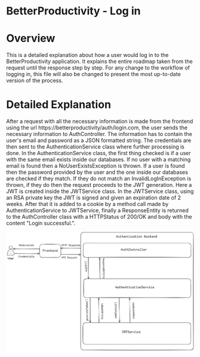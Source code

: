 # BetterProductivity - Log in

# Overview

This is a detailed explanation about how a user would log in to the BetterProductivity application. It explains the entire
roadmap taken from the request until the response step by step. For any change to the workflow of logging in, this file 
will also be changed to present the most up-to-date version of the process.

# Detailed Explanation

After a request with all the necessary information is made from the frontend using the url 
https://betterproductivity/auth/login.com, the user sends the necessary information to AuthController. The information has to
contain the user's email and password as a JSON formatted string. The credentials are then sent to the AuthenticationService
class where further processing is done. In the AuthenticationService class, the first thing checked is if a user with the
same email exists inside our databases. If no user with a matching email is found then a NoUserExistsException is thrown.
If a user is found then the password provided by the user and the one inside our databases are checked if they match. If
they do not match an InvalidLogInException is thrown, if they do then the request proceeds to the JWT generation. Here a
JWT is created inside the JWTService class. In the JWTService class, using an RSA private key the JWT is signed and 
given an expiration date of 2 weeks. After that it is added to a cookie by a method call made by AuthenticationService to
JWTService, finally a ResponseEntity is returned to the AuthController class with a HTTPStatus of 200/OK and body with 
the content "Login successful.".

<picture>
    <source media="(prefers-color-scheme: dark)" srcset="../Images/SignInDark.png">
    <source media="(prefers-color-scheme: light)" srcset="../Images/SignInLight.png">
    <img alt="Image Explanation" src="../Images/SignInLight.png">
</picture>